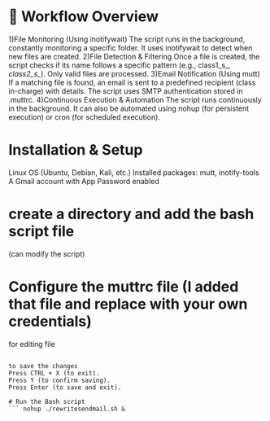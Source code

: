 # 🚀 Workflow Overview
1)File Monitoring (Using inotifywait)
The script runs in the background, constantly monitoring a specific folder.
It uses inotifywait to detect when new files are created.
2)File Detection & Filtering
Once a file is created, the script checks if its name follows a specific pattern (e.g., class1_s_*, class2_s_*).
Only valid files are processed.
3)Email Notification (Using mutt)
If a matching file is found, an email is sent to a predefined recipient (class in-charge) with details.
The script uses SMTP authentication stored in .muttrc.
4)Continuous Execution & Automation
The script runs continuously in the background.
It can also be automated using nohup (for persistent execution) or cron (for scheduled execution).


# Installation & Setup
Linux OS (Ubuntu, Debian, Kali, etc.)
Installed packages: mutt, inotify-tools
A Gmail account with App Password enabled

# create a directory and add the bash script file 
(can modify the script)

# Configure the muttrc file (I added that file and replace with your own credentials) 
for editing file
``` nano ~/.muttrc

to save the changes
Press CTRL + X (to exit).
Press Y (to confirm saving).
Press Enter (to save and exit).

# Run the Bash script 
``` nohup ./rewritesendmail.sh &


